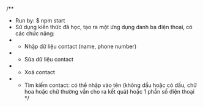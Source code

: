 /**
 * Run by: $ npm start
 * Sử dụng kiến thức đã học, tạo ra một ứng dụng danh bạ điện thoại, có các chức năng:
 * - Nhập dữ liệu contact (name, phone number)
 * - Sửa dữ liệu contact
 * - Xoá contact
 * - Tìm kiếm contact: có thể nhập vào tên (không dấu hoặc có dấu, chữ hoa hoặc chữ thường vẫn cho ra kết quả) hoặc 1 phần số điện thoại
 */